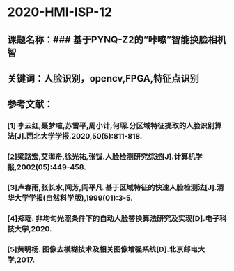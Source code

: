 # 2020-HMI-ISP-12
## 课题名称：### 基于PYNQ-Z2的“咔嚓”智能换脸相机智
## 关键词：人脸识别，opencv,FPGA,特征点识别
## 参考文献：
### [1] 李云红,聂梦瑄,苏雪平,周小计,何琛.分区域特征提取的人脸识别算法[J].西北大学学报.2020,50(5):811-818.
### [2]梁路宏,艾海舟,徐光祐,张钹.人脸检测研究综述[J].计算机学报,2002(05):449-458.
### [3]卢春雨,张长水,闻芳,阎平凡.基于区域特征的快速人脸检测法[J].清华大学学报(自然科学版),1999(01):3-5.
### [4]郑瑶. 非均匀光照条件下的自动人脸替换算法研究及实现[D].电子科技大学,2020.
### [5]黄明杨. 图像去模糊技术及相关图像增强系统[D].北京邮电大学,2017.

